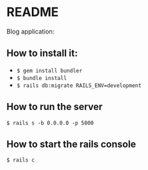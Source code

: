 # README

Blog application:

## How to install it:

- `$ gem install bundler`
- `$ bundle install`
- `$ rails db:migrate RAILS_ENV=development`

## How to run the server

`$ rails s -b 0.0.0.0 -p 5000`

## How to start the rails console

`$ rails c`
